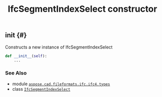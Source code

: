 ﻿---
title: IfcSegmentIndexSelect constructor
second_title: Aspose.CAD for Python via .NET API References
description: 
type: docs
weight: 10
url: /python-net/aspose.cad.fileformats.ifc.ifc4.types/ifcsegmentindexselect/__init__/
is_root: false
---

## __init__ {#}

Constructs a new instance of IfcSegmentIndexSelect



```python
def __init__(self):
    ...
```





### See Also
* module [`aspose.cad.fileformats.ifc.ifc4.types`](../../)
* class [`IfcSegmentIndexSelect`](/cad/python-net/aspose.cad.fileformats.ifc.ifc4.types/ifcsegmentindexselect)
